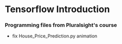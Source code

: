 # Tensorflow Introduction
### Programming files from Pluralsight's course
- fix House_Price_Prediction.py animation

